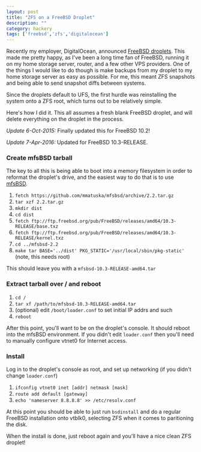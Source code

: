 ```yaml
---
layout: post
title: "ZFS on a FreeBSD Droplet"
description: ""
category: hackery
tags: ['freebsd','zfs','digitalocean']
---
```

Recently my employer, DigitalOcean, announced [FreeBSD droplets](https://www.digitalocean.com/company/blog/presenting-freebsd-how-we-made-it-happen/). This made me pretty happy, as I've been a long time fan of FreeBSD, running it on my home storage server, router, and a few other VPS providers. One of the things I would like to do though is make backups from my droplet to my home storage server as easy as possible. For me, this meant ZFS snapshots and being able to send snapshot diffs between systems.

Since the droplets default to UFS, the first hurdle was reinstalling the system onto a ZFS root, which turns out to be relatively simple.

Here's how I did it. This all assumes a fresh blank FreeBSD droplet, and will delete everything on the droplet in the process.

*Update 6-Oct-2015:* Finally updated this for FreeBSD 10.2!

*Update 7-Apr-2016:* Updated for FreeBSD 10.3-RELEASE.

### Create mfsBSD tarball

The key to all this is being able to boot into a memory filesystem in order to reformat the droplet's drive, and the easiest way to do that is to use [mfsBSD](http://mfsbsd.vx.sk/).

1. `fetch https://github.com/mmatuska/mfsbsd/archive/2.2.tar.gz`
2. `tar xzf 2.2.tar.gz`
3. `mkdir dist`
4. `cd dist`
5. `fetch ftp://ftp.freebsd.org/pub/FreeBSD/releases/amd64/10.3-RELEASE/base.txz`
5. `fetch ftp://ftp.freebsd.org/pub/FreeBSD/releases/amd64/10.3-RELEASE/kernel.txz`
6. `cd ../mfsbsd-2.2`
7. `make tar BASE='../dist' PKG_STATIC='/usr/local/sbin/pkg-static'` (note, this needs root)

This should leave you with a `mfsbsd-10.3-RELEASE-amd64.tar`

### Extract tarball over / and reboot

1. `cd /`
2. `tar xf /path/to/mfsbsd-10.3-RELEASE-amd64.tar`
3. (optional) edit `/boot/loader.conf` to set initial IP addrs and such
3. `reboot`

After this point, you'll want to be on the droplet's console. It should reboot into the mfsBSD environment. If you didn't edit `loader.conf` then you'll need to manually configure vtnet0 for Internet access.

### Install

Log in to the droplet's console as root, and set up networking (if you didn't change `loader.conf`)

1. `ifconfig vtnet0 inet [addr] netmask [mask]`
2. `route add default [gateway]`
3. `echo 'nameserver 8.8.8.8' >> /etc/resolv.conf`

At this point you should be able to just run `bsdinstall` and do a regular FreeBSD installation onto vtblk0, selecting ZFS when it comes to paritioning the disk.

When the install is done, just reboot again and you'll have a nice clean ZFS droplet!
